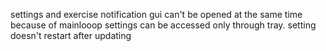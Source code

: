 settings and exercise notification gui can't be opened at the same time because of mainlooop
settings can be accessed only through tray.
setting doesn't restart after updating

